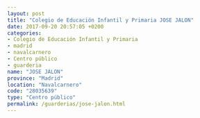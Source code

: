 ```yaml
---
layout: post
title: "Colegio de Educación Infantil y Primaria JOSE JALON"
date: 2017-09-20 20:57:05 +0200
categories:
- Colegio de Educación Infantil y Primaria
- madrid
- navalcarnero
- Centro público
- guarderia
name: "JOSE JALON"
province: "Madrid"
location: "Navalcarnero"
code: "28035639"
type: "Centro público"
permalink: /guarderias/jose-jalon.html
---
```

